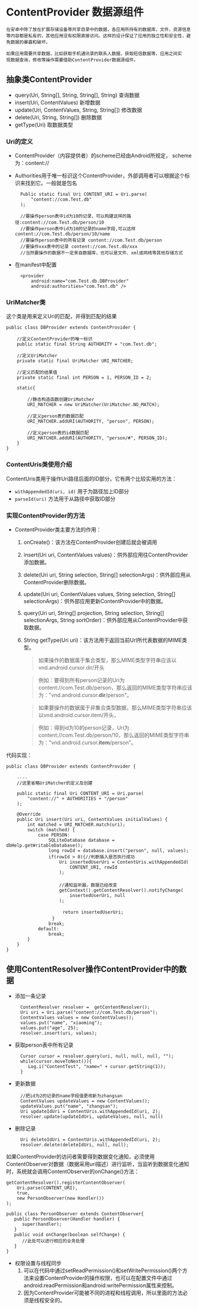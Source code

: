 # ContentProvider 数据源组件
	在安卓中除了放在扩展存储设备等共享目录中的数据，各应用所持有的数据库，文件，资源信息
	等内容都是私有的，其他应用没有权限直接访问。这样的设计保证了应用的独立性和安全性，避
	免数据的暴露和破坏。
	
	如果应用需要共享数据，比如获取手机通讯录的联系人数据，获取短信数据等，应用之间实
	现数据查询，修改等操作需要借助ContentProvider数据源组件。

## 抽象类ContentProvider
* query(Uri, String[], String, String[], String) 查询数据
* insert(Uri, ContentValues) 新增数据
* update(Uri, ContentValues, String, String[]) 修改数据
* delete(Uri, String, String[]) 删除数据
* getType(Uri) 取数据类型

### Uri的定义
* ContentProvider（内容提供者）的scheme已经由Android所规定， scheme为：content://

* Authorities用于唯一标识这个ContentProvider，外部调用者可以根据这个标识来找到它。一般就是包名


		Public static final Uri CONTENT_URI = Uri.parse(
			"content://com.Test.db"
		);
		
		//要操作person表中id为10的记录，可以构建这样的路径:content://com.Test.db/person/10
		//要操作person表中id为10的记录的name字段,可以这样 content://com.Test.db/person/10/name
		//要操作person表中的所有记录 content://com.Test.db/person
		//要操作xxx表中的记录 content://com.Test.db/xxx
		//当然要操作的数据不一定来自数据库，也可以是文件、xml或网络等其他存储方式
		 

* 在manifest中配置

		<provider
            android:name="com.Test.db.DBProvider"
            android:authorities="com.Test.db" />

### UriMatcher类
这个类是用来定义Uri的匹配，并得到匹配的结果
	
	public class DBProvider extends ContentProvider {

		//定义ContentProvider的唯一标识
		public static final String AUTHORITY = "com.Test.db";

		//定义UriMatcher
		private static final UriMatcher URI_MATCHER;

		//定义匹配的结果值
		private static final int PERSON = 1, PERSON_ID = 2;

		static{

			//静态构造函数创建UriMatcher
			URI_MATCHER = new UriMatcher(UriMatcher.NO_MATCH);

			//定义person表的数据匹配
			URI_MATCHER.addURI(AUTHORITY, "person", PERSON);

			//定义person表的id数据匹配
			URI_MATCHER.addURI(AUTHORITY, "person/#", PERSON_ID);
		}
	}

### ContentUris类使用介绍
ContentUris类用于操作Uri路径后面的ID部分，它有两个比较实用的方法：

* `withAppendedId(uri, id)` 用于为路径加上ID部分
* `parseId(uri)` 方法用于从路径中获取ID部分

### 实现ContentProvider的方法
* ContentProvider类主要方法的作用：
	1. onCreate()：该方法在ContentProvider创建后就会被调用

	2. insert(Uri uri, ContentValues values)：供外部应用往ContentProvider添加数据。

	3. delete(Uri uri, String selection, String[] selectionArgs)：供外部应用从ContentProvider删除数据。

	4. update(Uri uri, ContentValues values, String selection, String[] selectionArgs)：供外部应用更新ContentProvider中的数据。
	
	5. query(Uri uri, String[] projection, String selection, String[] selectionArgs, String sortOrder)：供外部应用从ContentProvider中获取数据。
	
	6. String getType(Uri uri)：该方法用于返回当前Url所代表数据的MIME类型。

		> 如果操作的数据属于集合类型，那么MIME类型字符串应该以vnd.android.cursor.dir/开头
		  
		> 例如：要得到所有person记录的Uri为content://com.Test.db/person，那么返回的MIME类型字符串应该为："vnd.android.cursor.**dir**/person"。
		
		> 如果要操作的数据属于非集合类型数据，那么MIME类型字符串应该以vnd.android.cursor.item/开头，
		
		> 例如：得到id为10的person记录，Uri为content://com.Test.db/person/10，那么返回的MIME类型字符串为："vnd.android.cursor.**item**/person"。	

代码实现：

	public class DBProvider extends ContentProvider {
	
		....
		//这里省略UriMatcher的定义及创建

		public static final Uri CONTENT_URI = Uri.parse(
			"content://" + AUTHORITIES + "/person"
		);

		@Override
		public Uri insert(Uri uri, ContentValues initialValues) {
			int matched = URI_MATCHER.match(uri);
			switch (matched) {
				case PERSON:
					SQLiteDatabase database = dbHelp.getWritableDatabase();  
		            long rowId = database.insert("person", null, values);  
		           	if(rowId > 0){//判断插入是否执行成功
						Uri insertedUserUri = ContentUris.withAppendedId(
							CONTENT_URI, rowId
						);
				　　 		
						//通知监听器，数据已经改变
						getContext().getContentResolver().notifyChange(
							insertedUserUri, null
						);

				　　 		return insertedUserUri;
				　　 	}
					break;
				default:
					break;
			}
		}
	}


## 使用ContentResolver操作ContentProvider中的数据
* 添加一条记录

		ContentResolver resolver =  getContentResolver();
		Uri uri = Uri.parse("content://com.Test.db/person");
		ContentValues values = new ContentValues();
		values.put("name", "xiaoming");
		values.put("age", 25);
		resolver.insert(uri, values);  

* 获取person表中所有记录

		Cursor cursor = resolver.query(uri, null, null, null, "");
		while(cursor.moveToNext()){
		   Log.i("ContentTest", "name=" + cursor.getString(1));
		}

* 更新数据
		
		//把id为2的记录的name字段值更改新为zhangsan
		ContentValues updateValues = new ContentValues();
		updateValues.put("name", "zhangsan");
		Uri updateIdUri = ContentUris.withAppendedId(uri, 2);
		resolver.update(updateIdUri, updateValues, null, null)

* 删除记录

		Uri deleteIdUri = ContentUris.withAppendedId(uri, 2);
		resolver.delete(deleteIdUri, null, null);

如果ContentProvider的访问者需要得到数据变化通知，必须使用ContentObserver对数据（数据采用uri描述）进行监听，当监听到数据变化通知时，系统就会调用ContentObserver的onChange()方法：

	getContentResolver().registerContentObserver(
		Uri.parse(CONTENT_URI),
		true, 
		new PersonObserver(new Handler())
	);
	
	public class PersonObserver extends ContentObserver{
	   public PersonObserver(Handler handler) {
	      super(handler);
	   }
	   public void onChange(boolean selfChange) {
	      //此处可以进行相应的业务处理
	   }
	}

* 权限设置与线程同步
	1. 可以在代码中通过setReadPermission()和setWritePermission()两个方法来设置ContentProvider的操作权限，也可以在配置文件中通过android:readPermission和android:writePermission属性来控制。
	2. 因为ContentProvider可能被不同的进程和线程调用，所以里面的方法必须是线程安全的。